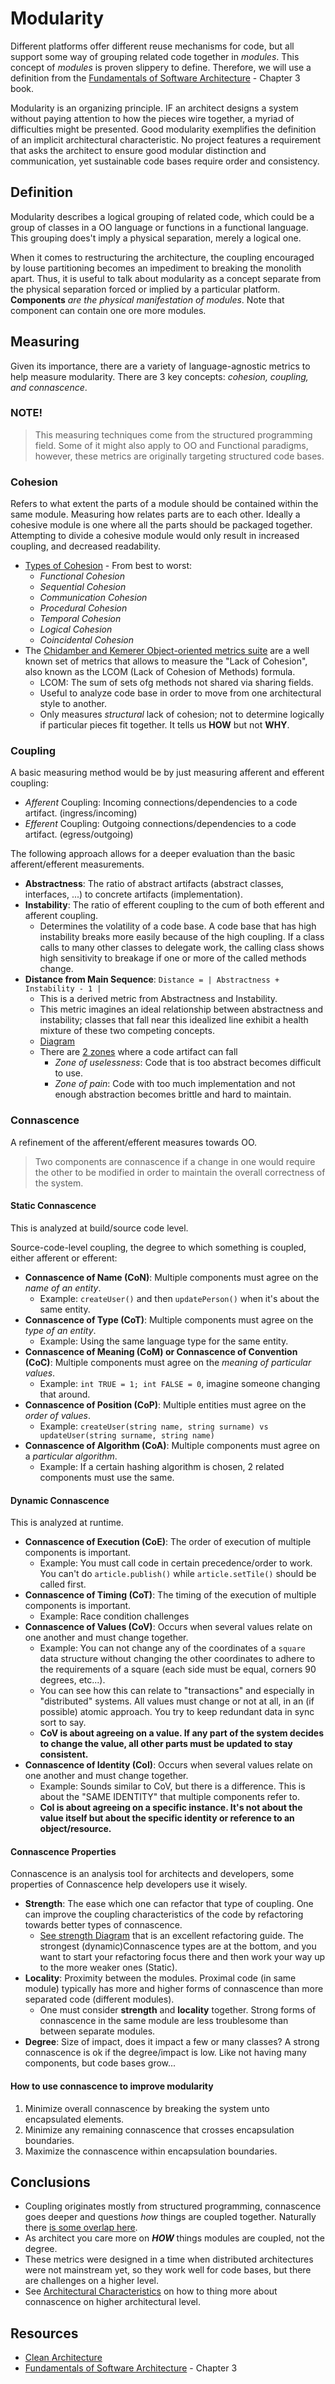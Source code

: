 # Modularity    

Different platforms offer different reuse mechanisms for code, but all support some way of grouping related code together in *modules*. This concept of *modules* is proven slippery to define. Therefore, we will use a definition from the [Fundamentals of Software Architecture](https://fundamentalsofsoftwarearchitecture.com/) - Chapter 3 book. 

Modularity is an organizing principle. IF an architect designs a system without paying attention to how the pieces wire together, a myriad of difficulties might be presented. Good modularity exemplifies the definition of an implicit architectural characteristic. No project features a requirement that asks the architect to ensure good modular distinction and communication, yet sustainable code bases require order and consistency.

## Definition

Modularity describes a logical grouping of related code, which could be a group of classes in a OO language or functions in a functional language. This grouping does't imply a physical separation, merely a logical one. 

When it comes to restructuring the architecture, the coupling encouraged by louse partitioning becomes an impediment to breaking the monolith apart. Thus, it is useful to talk about modularity as a concept separate from the physical separation forced or implied by a particular platform. **Components** *are the physical manifestation of modules*. Note that component can contain one ore more modules.

## Measuring

Given its importance, there are a variety of language-agnostic metrics to help measure modularity. There are 3 key concepts: *cohesion, coupling, and connascence*.

### NOTE!

> This measuring techniques come from the structured programming field. Some of it might also apply to OO and Functional paradigms, however, these metrics are originally targeting structured code bases.

### Cohesion

Refers to what extent the parts of a module should be contained within the same module. Measuring how relates parts are to each other. Ideally a cohesive module is one where all the parts should be packaged together. Attempting to divide a cohesive module would only result in increased coupling, and decreased readability.

* [Types of Cohesion](https://en.wikipedia.org/wiki/Cohesion_(computer_science)) - From best to worst:
    * *Functional Cohesion*
    * *Sequential Cohesion*
    * *Communication Cohesion*
    * *Procedural Cohesion*
    * *Temporal Cohesion*
    * *Logical Cohesion*
    * *Coincidental Cohesion*
* The [Chidamber and Kemerer Object-oriented metrics suite](https://en.wikipedia.org/wiki/Programming_complexity) are a well known set of metrics that allows to measure the "Lack of Cohesion", also known as the LCOM (Lack of Cohesion of Methods) formula. 
    * LCOM: The sum of sets ofg methods not shared via sharing fields.
    * Useful to analyze code base in order to move from one architectural style to another.
    * Only measures *structural* lack of cohesion; not to determine logically if particular pieces fit together. It tells us **HOW** but not **WHY**.

### Coupling

A basic measuring method would be by just measuring afferent and efferent coupling:
* *Afferent* Coupling: Incoming connections/dependencies to a code artifact. (ingress/incoming)
* *Efferent* Coupling: Outgoing connections/dependencies to a code artifact. (egress/outgoing)

The following approach allows for a deeper evaluation than the basic afferent/efferent measurements.

* **Abstractness**: The ratio of abstract artifacts (abstract classes, interfaces, ...) to concrete artifacts (implementation).
* **Instability**: The ratio of efferent coupling to the cum of both efferent and afferent coupling.
    * Determines the volatility of a code base. A code base that has high instability breaks more easily because of the high coupling. If a class calls to many other classes to delegate work, the calling class shows high sensitivity to breakage if one or more of the called methods change.
* **Distance from Main Sequence**: `Distance = | Abstractness + Instability - 1 |`
    * This is a derived metric from Abstractness and Instability.
    * This metric imagines an ideal relationship between abstractness and instability; classes that fall near this idealized line exhibit a health mixture of these two competing concepts.
    * [Diagram](https://fundamentalsofsoftwarearchitecture.com/images/book/fosa_0303.png)
    * There are [2 zones](https://fundamentalsofsoftwarearchitecture.com/images/book/fosa_0303.png) where a code artifact can fall
        * *Zone of uselessness*: Code that is too abstract becomes difficult to use.
        * *Zone of pain*: Code with too much implementation and not enough abstraction becomes brittle and hard to maintain.
 
### Connascence

A refinement of the afferent/efferent measures towards OO.

> Two components are connascence if a change in one would require the other to be modified in order to maintain the overall correctness of the system.

#### Static Connascence

This is analyzed at build/source code level.

Source-code-level coupling, the degree to which something is coupled, either afferent or efferent:

* **Connascence of Name (CoN)**: Multiple components must agree on the *name of an entity*.
    * Example: `createUser()` and then `updatePerson()` when it's about the same entity.
* **Connascence of Type (CoT)**: Multiple components must agree on the *type of an entity*.
    * Example: Using the same language type for the same entity.
* **Connascence of Meaning (CoM) or Connascence of Convention (CoC)**: Multiple components must agree on the *meaning of particular values*.
    * Example: `int TRUE = 1; int FALSE = 0`,  imagine someone changing that around.
* **Connascence of Position (CoP)**: Multiple entities must agree on the *order of values*.
    * Example: `createUser(string name, string surname) vs updateUser(string surname, string name)`
* **Connascence of Algorithm (CoA)**: Multiple components must agree on a *particular algorithm*.
    * Example: If a certain hashing algorithm is chosen, 2 related components must use the same.

#### Dynamic Connascence

This is analyzed at runtime.

* **Connascence of Execution (CoE)**: The order of execution of multiple components is important.
    * Example: You must call code in certain precedence/order to work. You can't do `article.publish()` while `article.setTile()` should be called first.
* **Connascence of Timing (CoT)**: The timing of the execution of multiple components is important.
    * Example: Race condition challenges
* **Connascence of Values (CoV)**: Occurs when several values relate on one another and must change together.
    * Example: You can not change any of the coordinates of a `square` data structure without changing the other coordinates to adhere to the requirements of a square (each side must be equal, corners 90 degrees, etc...). 
    * You can see how this can relate to "transactions" and especially in "distributed" systems. All values must change or not at all, in an (if possible) atomic approach. You try to keep redundant data in sync sort to say.
    * **CoV is about agreeing on a value. If any part of the system decides to change the value, all other parts must be updated to stay consistent.** 
* **Connascence of Identity (CoI)**: Occurs when several values relate on one another and must change together.
    * Example: Sounds similar to CoV, but there is a difference. This is about the "SAME IDENTITY" that multiple components refer to. 
    * **CoI is about agreeing on a specific instance. It's not about the value itself but about the specific identity or reference to an object/resource.**

#### Connascence Properties

Connascence is an analysis tool for architects and developers, some properties of Connascence help developers use it wisely.

* **Strength**: The ease which one can refactor that type of coupling. One can improve the coupling characteristics of the code by refactoring towards better types of connascence.
    * [See strength Diagram](https://fundamentalsofsoftwarearchitecture.com/images/book/fosa_0305.png) that is an excellent refactoring guide. The strongest (dynamic)Connascence types are at the bottom, and you want to start your refactoring focus there and then work your way up to the more weaker ones (Static).
* **Locality**: Proximity between the modules. Proximal code (in same module) typically has more and higher forms of connascence than more separated code (different modules).
    * One must consider **strength** and **locality** together. Strong forms of connascence in the same module are less troublesome than between separate modules.
* **Degree**: Size of impact, does it impact a few or many classes? A strong connascence is ok if the degree/impact is low. Like not having many components, but code bases grow...

#### How to use connascence to improve modularity

1. Minimize overall connascence by breaking the system unto encapsulated elements.
2. Minimize any remaining connascence that crosses encapsulation boundaries.
3. Maximize the connascence within encapsulation boundaries.


## Conclusions

* Coupling originates mostly from structured programming, connascence goes deeper and questions *how* things are coupled together. Naturally there [is some overlap here](https://fundamentalsofsoftwarearchitecture.com/images/book/fosa_0305.png).
* As architect you care more on ***HOW*** things modules are coupled, not the degree.
* These metrics were designed in a time when distributed architectures were not mainstream yet, so they work well for code bases, but there are challenges on a higher level.
* See [Architectural Characteristics](./architecture-characteristics/readme.md) on how to thing more about connascence on higher architectural level.

## Resources

* [Clean Architecture](https://www.amazon.com/dp/0134494164)
* [Fundamentals of Software Architecture](https://fundamentalsofsoftwarearchitecture.com/) - Chapter 3
